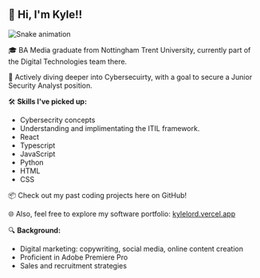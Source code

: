 ## 👋 Hi, I'm Kyle!! 

 ![Snake animation](https://github.com/Lordy2022/Lordy2022/blob/output/github-contribution-grid-snake.svg)


🎓 BA Media graduate from Nottingham Trent University, currently part of the Digital Technologies team there.

🌱 Actively diving deeper into Cybersecuirty, with a goal to secure a Junior Security Analyst position.

🛠 **Skills I've picked up:**
- Cybersecrity concepts
- Understanding and implimentating the ITIL framework.
- React
- Typescript
- JavaScript
- Python
- HTML
- CSS

📦 Check out my past coding projects here on GitHub!

🌐 Also, feel free to explore my software portfolio: [kylelord.vercel.app](https://kylelord.vercel.app/)

🔍 **Background:**
- Digital marketing: copywriting, social media, online content creation
- Proficient in Adobe Premiere Pro
- Sales and recruitment strategies
